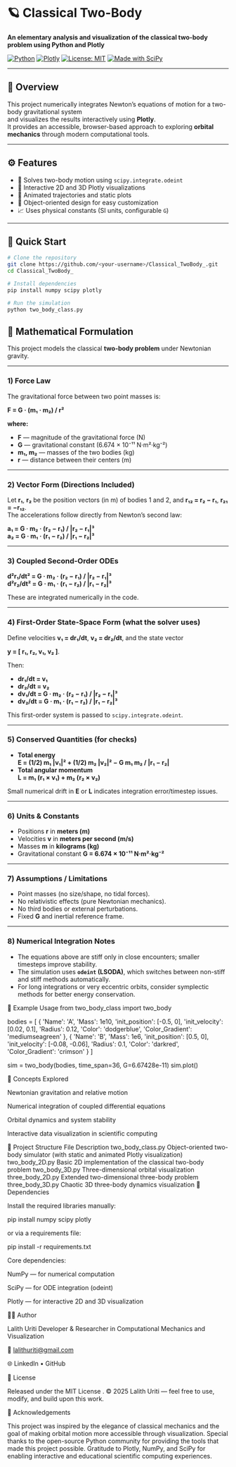 # 🪐 Classical Two-Body  
**An elementary analysis and visualization of the classical two-body problem using Python and Plotly**

[![Python](https://img.shields.io/badge/Python-3.10%2B-blue.svg)](https://www.python.org/)
[![Plotly](https://img.shields.io/badge/Plotly-Graphing%20Library-orange.svg)](https://plotly.com/python/)
[![License: MIT](https://img.shields.io/badge/License-MIT-green.svg)](LICENSE)
[![Made with SciPy](https://img.shields.io/badge/Made%20with-SciPy-red.svg)](https://scipy.org/)

---

## 🧭 Overview
This project numerically integrates Newton’s equations of motion for a two-body gravitational system  
and visualizes the results interactively using **Plotly**.  
It provides an accessible, browser-based approach to exploring **orbital mechanics** through modern computational tools.

---

## ⚙️ Features
- 🧮 Solves two-body motion using `scipy.integrate.odeint`  
- 🎨 Interactive 2D and 3D Plotly visualizations  
- 🔄 Animated trajectories and static plots  
- 🧠 Object-oriented design for easy customization  
- 📈 Uses physical constants (SI units, configurable `G`)  

---

## 🚀 Quick Start

```bash
# Clone the repository
git clone https://github.com/<your-username>/Classical_TwoBody_.git
cd Classical_TwoBody_

# Install dependencies
pip install numpy scipy plotly

# Run the simulation
python two_body_class.py

```

## 📘 Mathematical Formulation

This project models the classical **two-body problem** under Newtonian gravity.

---

### 1) Force Law

The gravitational force between two point masses is:

**F = G · (m₁ · m₂) / r²**

**where:**
- **F** — magnitude of the gravitational force (N)  
- **G** — gravitational constant (6.674 × 10⁻¹¹ N·m²·kg⁻²)  
- **m₁, m₂** — masses of the two bodies (kg)  
- **r** — distance between their centers (m)

---

### 2) Vector Form (Directions Included)

Let **r₁**, **r₂** be the position vectors (in m) of bodies 1 and 2, and **r₁₂ = r₂ − r₁**, **r₂₁ = −r₁₂**.  
The accelerations follow directly from Newton’s second law:

**a₁ = G · m₂ · (r₂ − r₁) / |r₂ − r₁|³**  
**a₂ = G · m₁ · (r₁ − r₂) / |r₁ − r₂|³**

---

### 3) Coupled Second-Order ODEs

**d²r₁/dt² = G · m₂ · (r₂ − r₁) / |r₂ − r₁|³**  
**d²r₂/dt² = G · m₁ · (r₁ − r₂) / |r₁ − r₂|³**

These are integrated numerically in the code.

---

### 4) First-Order State-Space Form (what the solver uses)

Define velocities **v₁ = dr₁/dt**, **v₂ = dr₂/dt**, and the state vector

**y = [ r₁, r₂, v₁, v₂ ]**.

Then:

- **dr₁/dt = v₁**  
- **dr₂/dt = v₂**  
- **dv₁/dt = G · m₂ · (r₂ − r₁) / |r₂ − r₁|³**  
- **dv₂/dt = G · m₁ · (r₁ − r₂) / |r₁ − r₂|³**

This first-order system is passed to `scipy.integrate.odeint`.

---

### 5) Conserved Quantities (for checks)

- **Total energy**  
  **E = (1/2) m₁ |v₁|² + (1/2) m₂ |v₂|² − G m₁ m₂ / |r₁ − r₂|**
- **Total angular momentum**  
  **L = m₁ (r₁ × v₁) + m₂ (r₂ × v₂)**

Small numerical drift in **E** or **L** indicates integration error/timestep issues.

---

### 6) Units & Constants

- Positions **r** in **meters (m)**  
- Velocities **v** in **meters per second (m/s)**  
- Masses **m** in **kilograms (kg)**  
- Gravitational constant **G = 6.674 × 10⁻¹¹ N·m²·kg⁻²**

---

### 7) Assumptions / Limitations

- Point masses (no size/shape, no tidal forces).  
- No relativistic effects (pure Newtonian mechanics).  
- No third bodies or external perturbations.  
- Fixed **G** and inertial reference frame.

---

### 8) Numerical Integration Notes

- The equations above are stiff only in close encounters; smaller timesteps improve stability.  
- The simulation uses **`odeint` (LSODA)**, which switches between non-stiff and stiff methods automatically.  
- For long integrations or very eccentric orbits, consider symplectic methods for better energy conservation.


🧩 Example Usage
from two_body_class import two_body

bodies = [
    {
        'Name': 'A',
        'Mass': 1e10,
        'init_position': [-0.5, 0],
        'init_velocity': [0.02, 0.1],
        'Radius': 0.12,
        'Color': 'dodgerblue',
        'Color_Gradient': 'mediumseagreen'
    },
    {
        'Name': 'B',
        'Mass': 1e6,
        'init_position': [0.5, 0],
        'init_velocity': [-0.08, -0.06],
        'Radius': 0.1,
        'Color': 'darkred',
        'Color_Gradient': 'crimson'
    }
]

sim = two_body(bodies, time_span=36, G=6.67428e-11)
sim.plot()


🧠 Concepts Explored

Newtonian gravitation and relative motion

Numerical integration of coupled differential equations

Orbital dynamics and system stability

Interactive data visualization in scientific computing

📂 Project Structure
File	Description
two_body_class.py	Object-oriented two-body simulator (with static and animated Plotly visualization)
two_body_2D.py	Basic 2D implementation of the classical two-body problem
two_body_3D.py	Three-dimensional orbital visualization
three_body_2D.py	Extended two-dimensional three-body problem
three_body_3D.py	Chaotic 3D three-body dynamics visualization
🧰 Dependencies

Install the required libraries manually:

pip install numpy scipy plotly


or via a requirements file:

pip install -r requirements.txt


Core dependencies:

NumPy
 — for numerical computation

SciPy
 — for ODE integration (odeint)

Plotly
 — for interactive 2D and 3D visualization

🧑‍💻 Author

Lalith Uriti
Developer & Researcher in Computational Mechanics and Visualization

📧 lalithuriti@gmail.com

🌐 LinkedIn
 • GitHub

📜 License

Released under the MIT License
.
© 2025 Lalith Uriti — feel free to use, modify, and build upon this work.

🌌 Acknowledgements

This project was inspired by the elegance of classical mechanics and the goal of making orbital motion more accessible through visualization.
Special thanks to the open-source Python community for providing the tools that made this project possible.
Gratitude to Plotly, NumPy, and SciPy for enabling interactive and educational scientific computing experiences.